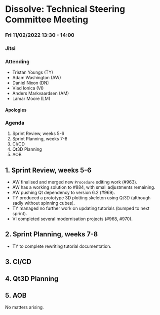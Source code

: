 # Dissolve: Technical Steering Committee Meeting
### Fri 11/02/2022 13:30 - 14:00
### Jitsi

### Attending

- Tristan Youngs (TY)
- Adam Washington (AW)
- Daniel Nixon (DN)
- Vlad Ionica (VI)
- Anders Markvaardsen (AM)
- Lamar Moore (LM)

#### Apologies


### Agenda

1. Sprint Review, weeks 5-6
2. Sprint Planning, weeks 7-8
3. CI/CD
4. Qt3D Planning
5. AOB

## 1. Sprint Review, weeks 5-6

- AW finalised and merged new `Procedure` editing work (#963).
- AW has a working solution to #884, with small adjustments remaining.
- AW pushing Qt dependency to version 6.2 (#969).
- TY produced a prototype 3D plotting skeleton using Qt3D (although sadly without spinning cubes).
- TY managed no further work on updating tutorials (bumped to next sprint).
- VI completed several modernisation projects (#968, #970).

## 2. Sprint Planning, weeks 7-8

- TY to complete rewriting tutorial documentation.

## 3. CI/CD

## 4. Qt3D Planning

## 5. AOB
No matters arising.

